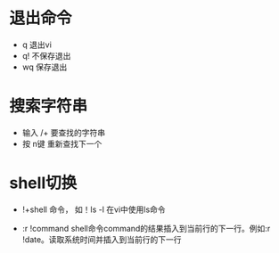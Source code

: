 # 退出命令
- q  退出vi
- q! 不保存退出
- wq 保存退出

# 搜索字符串
- 输入 /+ 要查找的字符串
- 按 n键 重新查找下一个

# shell切换

- !+shell 命令， 如！ls -l 在vi中使用ls命令

- :r !command 
shell命令command的结果插入到当前行的下一行。例如:r !date。读取系统时间并插入到当前行的下一行
